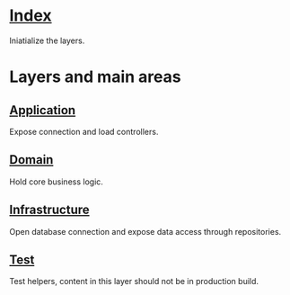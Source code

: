 # [Index](./index.ts)
Iniatialize the layers.

# Layers and main areas

## [Application](./application)
Expose connection and load controllers.

## [Domain](./domain)
Hold core business logic.

## [Infrastructure](./infrastructure)
Open database connection and expose data access through repositories.

## [Test](./test)
Test helpers, content in this layer should not be in production build.
